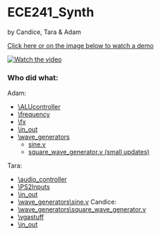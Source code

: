 # ECE241_Synth

by Candice, Tara & Adam

[Click here or on the image below to watch a demo](https://www.youtube.com/watch?v=akZY1mJjSnE)

[![Watch the video](https://i9.ytimg.com/vi/akZY1mJjSnE/mqdefault.jpg?sqp=CKDLwqwG-oaymwEmCMACELQB8quKqQMa8AEB-AH-CYAC0AWKAgwIABABGHIgYSg_MA8=&rs=AOn4CLAczK2sbEE5TxqMdAadl74Isg1aUg)](https://www.youtube.com/watch?v=akZY1mJjSnE)

### Who did what:

Adam:
* [\ALUcontroller](https://github.com/adamrt27/ECE241_Synth/tree/main/ALUcontroller)
* [\frequency](https://github.com/adamrt27/ECE241_Synth/tree/main/frequency)
* [\fx](https://github.com/adamrt27/ECE241_Synth/tree/main/fx)
* [\in_out](https://github.com/adamrt27/ECE241_Synth/tree/main/in_out)
* [\wave_generators](https://github.com/adamrt27/ECE241_Synth/tree/main/wave_generators)
  * [sine.v](https://github.com/adamrt27/ECE241_Synth/blob/main/wave_generators/sine.v)
  * [square_wave_generator.v (small updates)](https://github.com/adamrt27/ECE241_Synth/blob/main/wave_generators/square_wave_generator.v)


Tara:
* [\audio_controller](https://github.com/adamrt27/ECE241_Synth/tree/main/audio_controller)
* [\PS2Inputs](https://github.com/adamrt27/ECE241_Synth/tree/main/PS2Inputs)
* [\in_out](https://github.com/adamrt27/ECE241_Synth/tree/main/in_out)
* [\wave_generators\sine.v](https://github.com/adamrt27/ECE241_Synth/blob/main/wave_generators/sine.v)
Candice:
* [\wave_generators\square_wave_generator.v](https://github.com/adamrt27/ECE241_Synth/blob/main/wave_generators/square_wave_generator.v)
* [\vgastuff](https://github.com/adamrt27/ECE241_Synth/tree/main/vgastuff)
* [\in_out](https://github.com/adamrt27/ECE241_Synth/tree/main/in_out)
